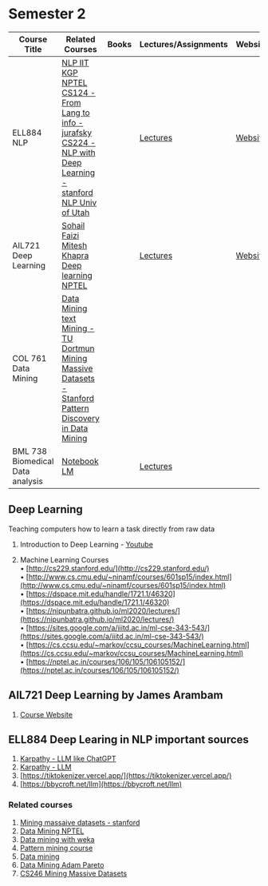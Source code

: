 # Semester 2

| Course Title | Related Courses | Books | Lectures/Assignments | Website |
| --- | --- | --- | --- | --- |
| ELL884 NLP | [NLP IIT KGP NPTEL](https://www.youtube.com/playlist?list=PLJJzI13YAXCHxbVgiFaSI88hj-mRSoMtI) [CS124 - From Lang to info - jurafsky](https://www.youtube.com/playlist?list=PLaZQkZp6WhWyvdiP49JG-rjyTPck_hvEu) [CS224 - NLP with Deep Learning - stanford](https://www.youtube.com/playlist?list=PLoROMvodv4rMFqRtEuo6SGjY4XbRIVRd4) [NLP Univ of Utah](https://www.youtube.com/playlist?list=PLbuogVdPnkCrPZ4Vc-GRnk730SLhC1L43) | | [Lectures](https://drive.google.com/drive/folders/1Z-yMfAwIcR9jh_ewH-ZHMQYZ-WSlfL5W?usp=drive_link) | [Website](https://lcs2.in/nlp2402) |
| AIL721 Deep Learning | [Sohail Faizi](https://www.youtube.com/playlist?list=PLHgjs9ncvHi80UCSlSvQe-TK_uOyDv_Jf) [Mitesh Khapra](https://www.youtube.com/playlist?list=PLEAYkSg4uSQ1r-2XrJ_GBzzS6I-f8yfRU) [Deep learning NPTEL](https://www.cse.iitm.ac.in/~miteshk/CS7015_2018.html) | | [Lectures](https://drive.google.com/drive/folders/1Z-yMfAwIcR9jh_ewH-ZHMQYZ-WSlfL5W?usp=drive_link) | [Website](https://jamesarambam.me/dl) |
| COL 761 Data Mining | [Data Mining text Mining - TU Dortmun](https://www.youtube.com/playlist?list=PLElvkFQko9bcZxj57xvs9cgSPvCDN5tNe) [Mining Massive Datasets - Stanford](https://www.youtube.com/playlist?list=PLoCMsyE1cvdVnCgHk43vRy7PVTVWJ6WVR) [Pattern Discovery in Data Mining](https://www.coursera.org/learn/data-patterns/) | | | |
| BML 738 Biomedical Data analysis | [Notebook LM](https://notebooklm.google.com/notebook/8ea22704-a646-4b8b-97cd-51d3cec21ed4) | | [Lectures](https://drive.google.com/drive/folders/1Z-yMfAwIcR9jh_ewH-ZHMQYZ-WSlfL5W?usp=drive_link) | |

## Deep Learning
Teaching computers how to learn a task directly from raw data
1. Introduction to Deep Learning - [Youtube](https://www.youtube.com/playlist?list=PLtBw6njQRU-rwp5__7C0oIVt26ZgjG9NI)

2. Machine Learning Courses  
• [http://cs229.stanford.edu/](http://cs229.stanford.edu/)  
• [http://www.cs.cmu.edu/~ninamf/courses/601sp15/index.html](http://www.cs.cmu.edu/~ninamf/courses/601sp15/index.html)  
• [https://dspace.mit.edu/handle/1721.1/46320](https://dspace.mit.edu/handle/1721.1/46320)  
• [https://nipunbatra.github.io/ml2020/lectures/](https://nipunbatra.github.io/ml2020/lectures/)  
• [https://sites.google.com/a/iiitd.ac.in/ml-cse-343-543/](https://sites.google.com/a/iiitd.ac.in/ml-cse-343-543/)  
• [https://cs.ccsu.edu/~markov/ccsu_courses/MachineLearning.html](https://cs.ccsu.edu/~markov/ccsu_courses/MachineLearning.html)  
• [https://nptel.ac.in/courses/106/105/106105152/](https://nptel.ac.in/courses/106/105/106105152/)  

## AIL721 Deep Learning by James Arambam

1. [Course Website](https://jamesarambam.me/dl)

## ELL884 Deep Learing in NLP important sources

1. [Karpathy - LLM like ChatGPT](https://www.youtube.com/watch?v=7xTGNNLPyMI)
2. [Karpathy - LLM](https://www.youtube.com/watch?v=zjkBMFhNj_g)
3. [https://tiktokenizer.vercel.app/](https://tiktokenizer.vercel.app/)
4. [https://bbycroft.net/llm](https://bbycroft.net/llm)


### Related courses

1. [Mining massaive datasets - stanford](https://www.youtube.com/playlist?list=PLLssT5z_DsK9JDLcT8T62VtzwyW9LNepV)
2. [Data Mining NPTEL](https://www.youtube.com/playlist?list=PLYNoBatBddmBRINEhWqde5_4Fw8_PrIYy)
3. [Data mining with weka](https://www.youtube.com/playlist?list=PLm4W7_iX_v4NqPUjceOGd-OKNVO4c_cPD)
4. [Pattern mining course](https://www.youtube.com/playlist?list=PLQWbHaW8RsA1wND30_Re9V5-c8pr1H56H)
5. [Data mining](https://www.youtube.com/playlist?list=PLbuogVdPnkCrnLNqZPnTuG_s19TNDoad0)
6. [Data Mining Adam Pareto](https://www.youtube.com/playlist?list=PLqvtGg6xpwt-bTuC88UqtjDOjOSDieI_I)
7. [CS246 Mining Massive Datasets](https://www.youtube.com/playlist?list=PLoCMsyE1cvdVnCgHk43vRy7PVTVWJ6WVR)

